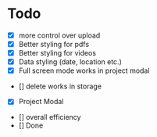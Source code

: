 # Todo

- [x] more control over upload
- [x] Better styling for pdfs
- [x] Better styling for videos
- [x] Data styling (date, location etc.)
- [x] Full screen mode works in project modal 
- [] delete works in storage
- [x] Project Modal
- [] overall efficiency
- [] Done
